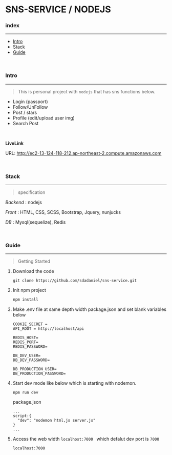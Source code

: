 # SNS-SERVICE / NODEJS

### **index**
___

* [Intro](#Intro)
* [Stack](#Stack)
* [Guide](#Guide)

<br>

### **Intro** <a id="Intro"></a>
___
> This is personal project with `nodejs` that has sns functions below.
* Login (passport)
* Follow/UnFollow
* Post / stars
* Profile (edit/upload user img)
* Search Post

<br>

**LiveLink**

URL: http://ec2-13-124-118-212.ap-northeast-2.compute.amazonaws.com


<br>

### **Stack** <a id="Stack"></a>
___
> specification

*Backend* :  nodejs

*Front* : HTML, CSS, SCSS, Bootstrap, Jquery, nunjucks

*DB* : Mysql(sequelize), Redis

<br>

### **Guide** <a id="Guide"></a>
___
> Getting Started

1. Download the code
   ```
   git clone https://github.com/sdadaniel/sns-service.git
   ```

2. Init npm project
    ```javascript
    npm install
    ```


3. Make .env file at same depth width package.json and set blank variables below
    ```
    COOKIE_SECRET = 
    API_ROOT = http://localhost/api

    REDIS_HOST=
    REDIS_PORT=
    REDIS_PASSWORD=

    DB_DEV_USER=
    DB_DEV_PASSWORD=

    DB_PRODUCTION_USER=
    DB_PRODUCTION_PASSWORD=
    ```

4. Start dev mode like below which is starting with nodemon.
    ```
    npm run dev
    ```

    package.json
    ```
    ...
    script:{
      "dev": "nodemon html,js server.js"
    }
    ...
    ```

4. Access the web width `localhost:7000 ` which defalut dev port is `7000`
    ```
    localhost:7000
    ```

